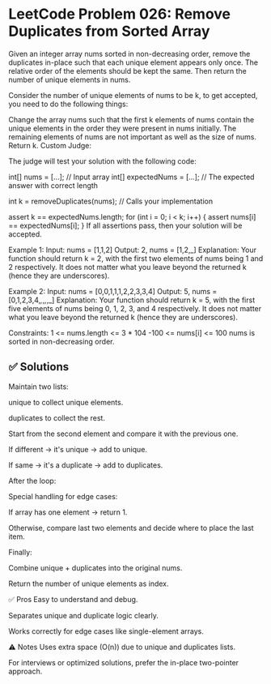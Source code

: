 # LeetCode Problem 026: Remove Duplicates from Sorted Array

Given an integer array nums sorted in non-decreasing order, remove the duplicates in-place such that each unique element appears only once. The relative order of the elements should be kept the same. Then return the number of unique elements in nums.

Consider the number of unique elements of nums to be k, to get accepted, you need to do the following things:

Change the array nums such that the first k elements of nums contain the unique elements in the order they were present in nums initially. The remaining elements of nums are not important as well as the size of nums.
Return k.
Custom Judge:

The judge will test your solution with the following code:

int[] nums = [...]; // Input array
int[] expectedNums = [...]; // The expected answer with correct length

int k = removeDuplicates(nums); // Calls your implementation

assert k == expectedNums.length;
for (int i = 0; i < k; i++) {
    assert nums[i] == expectedNums[i];
}
If all assertions pass, then your solution will be accepted.

 

Example 1:
Input: nums = [1,1,2]
Output: 2, nums = [1,2,_]
Explanation: Your function should return k = 2, with the first two elements of nums being 1 and 2 respectively.
It does not matter what you leave beyond the returned k (hence they are underscores).

Example 2:
Input: nums = [0,0,1,1,1,2,2,3,3,4]
Output: 5, nums = [0,1,2,3,4,_,_,_,_,_]
Explanation: Your function should return k = 5, with the first five elements of nums being 0, 1, 2, 3, and 4 respectively.
It does not matter what you leave beyond the returned k (hence they are underscores).
 

Constraints:
1 <= nums.length <= 3 * 104
-100 <= nums[i] <= 100
nums is sorted in non-decreasing order.

## ✅ Solutions

Maintain two lists:

unique to collect unique elements.

duplicates to collect the rest.

Start from the second element and compare it with the previous one.

If different → it's unique → add to unique.

If same → it's a duplicate → add to duplicates.


After the loop:

Special handling for edge cases:

If array has one element → return 1.

Otherwise, compare last two elements and decide where to place the last item.


Finally:

Combine unique + duplicates into the original nums.

Return the number of unique elements as index.


✅ Pros
Easy to understand and debug.

Separates unique and duplicate logic clearly.

Works correctly for edge cases like single-element arrays.


⚠️ Notes
Uses extra space (O(n)) due to unique and duplicates lists.

For interviews or optimized solutions, prefer the in-place two-pointer approach.